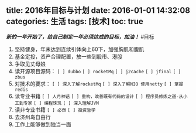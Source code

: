 title: 2016年目标与计划
date: 2016-01-01 14:32:08
categories: 生活
tags: [技术]
toc: true
---
***新的一年开始了，给自己制定一年必须达成的目标，加油！***
#目标
1. 坚持健身，年末达到连续引体向上60下，加强胸肌和腹肌
2. 基金定投，资产合理配置，放一些到股市、港股
3. 争取见丈母娘
4. 读开源项目源码：
`` [ ] dubbo ``
`` [ ] rocketMq ``
`` [ ] j2cache ``
`` [ ] jfinal ``
`` [ ] zbus ``
5. 对技术的要求：
`` [ ] 深入了解rocketMq ``
`` [ ] 深入了解NIO 使用netty ``
`` [ ] 掌握redis ``
6. 读专业书籍
`` [ ] 人月神话 ``
`` [ ] 重构，改善既有代码的设计 ``
`` [ ] 程序员修炼之道-从小工到专家 ``
`` [ ] 编程珠玑 ``
`` [ ] 深入理解JVM ``
7. 读非专业书籍
`` [ ] 必然 ``
`` [ ] 投资哲学 ``
8. 去济州岛自由行
9. 工作上能够做到独当一面

